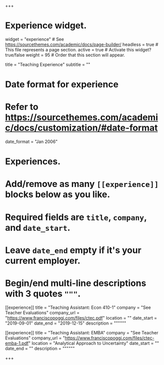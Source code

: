 +++
# Experience widget.
widget = "experience"  # See https://sourcethemes.com/academic/docs/page-builder/
headless = true  # This file represents a page section.
active = true  # Activate this widget? true/false
weight = 95  # Order that this section will appear.

title = "Teaching Experience"
subtitle = ""

# Date format for experience
#   Refer to https://sourcethemes.com/academic/docs/customization/#date-format
date_format = "Jan 2006"

# Experiences.
#   Add/remove as many `[[experience]]` blocks below as you like.
#   Required fields are `title`, `company`, and `date_start`.
#   Leave `date_end` empty if it's your current employer.
#   Begin/end multi-line descriptions with 3 quotes `"""`.

[[experience]]
  title = "Teaching Assistant: Econ 410-1"
  company = "See Teacher Evaluations"
  company_url = "https://www.franciscopoggi.com/files/ctec.pdf"
  location = ""
  date_start = "2019-09-01"
  date_end = "2019-12-15"
  description = """"""

[[experience]]
  title = "Teaching Assistant: EMBA"
  company = "See Teacher Evaluations"
  company_url = "https://www.franciscopoggi.com/files/ctec-emba-1.pdf"
  location = "Analytical Approach to Uncertainty"
  date_start = ""
  date_end = ""
  description = """"""

+++
